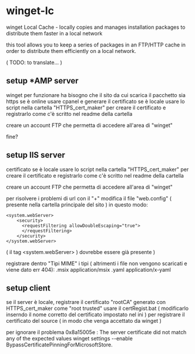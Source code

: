 # winget-lc
winget Local Cache - locally copies and manages installation packages to distribute them faster in a local network

this tool allows you to keep a series of packages in an FTP/HTTP cache in order to distribute them efficiently on a local network.


( TODO: to translate... ) 




## setup *AMP server



winget per funzionare ha bisogno che il sito da cui scarica il pacchetto sia https
	se è online usare cpanel e generare il certificato
	se è locale usare lo script nella cartella "HTTPS_cert_maker" per creare il certificato e registrarlo come c'è scritto nel readme della cartella

creare un account FTP che permetta di accedere all'area di "winget"


fine?



## setup IIS server

certificato
	se è locale usare lo script nella cartella "HTTPS_cert_maker" per creare il certificato e registrarlo come c'è scritto nel readme della cartella

creare un account FTP che permetta di accedere all'area di "winget"

per risolvere i problemi di url con il "+" modifica il file "web.config" ( presente nella cartella principale del sito ) in questo modo:
```
<system.webServer>
	<security>
	  <requestFiltering allowDoubleEscaping="true">
	  </requestFiltering>
	</security> 
</system.webServer>
```
( il tag <system.webServer> ) dovrebbe essere già presente ) 

registrare dentro "Tipi MIME" i tipi ( altrimenti i file non vengono scaricati e viene dato err 404):
.msix		application/msix
.yaml		application/x-yaml



## setup client

se il server è locale, registrare il certificato "rootCA" generato con HTTPS_cert_maker come "root trusted"
usare il certRegist.bat ( modificarlo inserndo il nome corretto del certificato impostato nel ini ) per registrare il certificato del source ( in modo che venga accettato da winget ) 

per ignorare il problema 0x8a15005e : The server certificate did not match any of the expected values
	winget settings --enable BypassCertificatePinningForMicrosoftStore.
